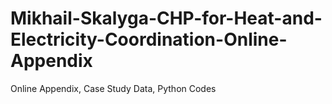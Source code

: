 # Mikhail-Skalyga-CHP-for-Heat-and-Electricity-Coordination-Online-Appendix
Online Appendix, Case Study Data, Python Codes
